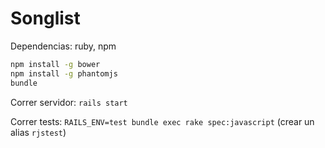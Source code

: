 Songlist
========

Dependencias: ruby, npm

```bash
npm install -g bower
npm install -g phantomjs
bundle
```

Correr servidor:
`rails start`

Correr tests:
`RAILS_ENV=test bundle exec rake spec:javascript`
(crear un alias `rjstest`)
